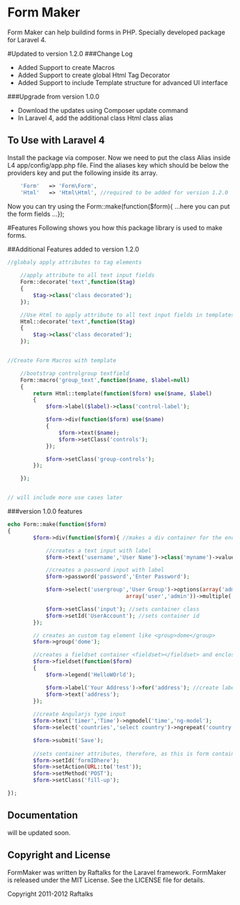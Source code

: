 # Form Maker

Form Maker can help buildind forms in PHP. Specially developed package for Laravel 4.

#Updated to version 1.2.0
###Change Log
- Added Support to create Macros
- Added Support to create global Html Tag Decorator
- Added Support to include Template structure for advanced UI interface

###Upgrade from version 1.0.0
- Download the updates using Composer update command 
- In Laravel 4, add the additional class Html class alias

## To Use with Laravel 4
Install the package via composer.
Now we need to put the class Alias inside L4 app/config/app.php file.
Find the aliases key which should be below the providers key and put the following inside its array.
```php
	'Form'	 => 'Form\Form',
	'Html'	 => 'Html\Html', //required to be added for version 1.2.0
```
Now you can try using the Form::make(function($form){ ...here you can put the form fields ...});


#Features
Following shows you how this package library is used to make forms.

##Additional Features added to version 1.2.0

```php
//globaly apply attributes to tag elements
	
	//apply attribute to all text input fields
	Form::decorate('text',function($tag)
	{		
		$tag->class('class decorated');
	});

	//Use Html to apply attribute to all text input fields in templates
	Html::decorate('text',function($tag)
	{		
		$tag->class('class decorated');
	});


//Create Form Macros with template

	//bootstrap controlgroup textfield
	Form::macro('group_text',function($name, $label=null)
	{
		return Html::template(function($form) use($name, $label)
		{
			$form->label($label)->class('control-label');

			$form->div(function($form) use($name)
			{
				$form->text($name);
				$form->setClass('controls');
			});

			$form->setClass('group-controls');
		});

	});


// will include more use cases later

```

###version 1.0.0 features
```php
echo Form::make(function($form)
{
		$form->div(function($form){ //makes a div container for the enclosed fields

			//creates a text input with label
			$form->text('username','User Name')->class('myname')->value('some name');  

			//creates a password input with label
			$form->password('password','Enter Password');

			$form->select('usergroup','User Group')->options(array('admin'=>'admin','manager'=>'manager','user'=>'user'),
									 array('user','admin'))->multiple('multiple');

			$form->setClass('input'); //sets container class
			$form->setId('UserAccount'); //sets container id
		});

		// creates an custom tag element like <group>dome</group> 
		$form->group('dome'); 

		//creates a fieldset container <fieldset></fieldset> and enclose the fields in it
		$form->fieldset(function($form) 
		{
			$form->legend('HelloWOrld');

			$form->label('Your Address')->for('address'); //create label field separately
			$form->text('address');
		});
		
		//create Angularjs type input
		$form->text('timer','Time')->ngmodel('time','ng-model');
		$form->select('countries','select country')->ngrepeat('country.name in countries','ng-repeat');

		$form->submit('Save');
		
		//sets container attributes, therefore, as this is form container, this sets the form attributes
		$form->setId('formIDhere');
		$form->setAction(URL::to('test'));
		$form->setMethod('POST');
		$form->setClass('fill-up');

});

```


## Documentation

will be updated soon.


## Copyright and License
FormMaker was written by Raftalks for the Laravel framework.
FormMaker is released under the MIT License. See the LICENSE file for details.

Copyright 2011-2012 Raftalks